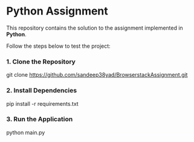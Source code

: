 # Python Assignment

This repository contains the solution to the assignment implemented in **Python**.


Follow the steps below to test the project:

### 1. Clone the Repository
git clone https://github.com/sandeep38yad/BrowserstackAssignment.git

### 2. Install Dependencies
pip install -r requirements.txt

### 3. Run the Application
python main.py
